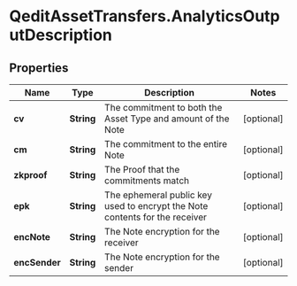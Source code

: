 # QeditAssetTransfers.AnalyticsOutputDescription

## Properties
Name | Type | Description | Notes
------------ | ------------- | ------------- | -------------
**cv** | **String** | The commitment to both the Asset Type and amount of the Note | [optional] 
**cm** | **String** | The commitment to the entire Note | [optional] 
**zkproof** | **String** | The Proof that the commitments match | [optional] 
**epk** | **String** | The ephemeral public key used to encrypt the Note contents for the receiver | [optional] 
**encNote** | **String** | The Note encryption for the receiver | [optional] 
**encSender** | **String** | The Note encryption for the sender | [optional] 


